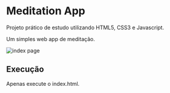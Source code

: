 
# Meditation App
Projeto prático de estudo utilizando HTML5, CSS3 e Javascript.

Um simples web app de meditação.

![index page](https://i.imgur.com/8c8ULcP.png)


## Execução
Apenas execute o index.html.

